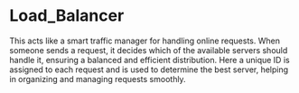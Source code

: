 # Load_Balancer
This acts like a smart traffic manager for handling online requests. When someone sends a request, it decides which of the available servers should handle it, ensuring a balanced and efficient distribution. Here a unique ID is assigned to each request and is used to determine the best server, helping in organizing and managing requests smoothly.
